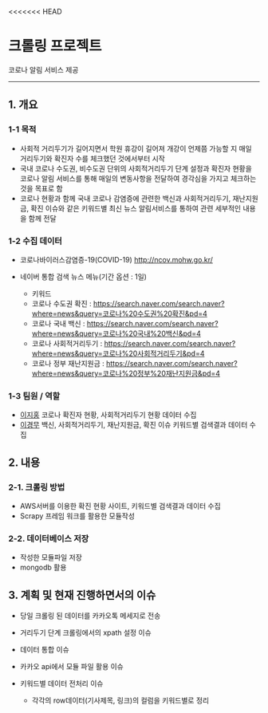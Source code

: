 <<<<<<< HEAD
# 크롤링 프로젝트
코로나 알림 서비스 제공

***
## 1. 개요
### 1-1 목적
- 사회적 거리두기가 길어지면서 학원 휴강이 길어져 개강이 언제쯤 가능할 지 매일 거리두기와 확진자 수를 체크했던 것에서부터 시작 
- 국내 코로나 수도권, 비수도권 단위의 사회적거리두기 단계 설정과 확진자 현황을 코로나 알림 서비스를 통해 매일의 변동사항을 전달하여 경각심을 가지고 체크하는 것을 목표로 함
- 코로나 현황과 함께 국내 코로나 감염증에 관련한 백신과 사회적거리두기, 재난지원금, 확진 이슈와 같은 키워드별 최신 뉴스 알림서비스를 통하여 관련 세부적인 내용을 함께 전달

### 1-2 수집 데이터
- 코로나바이러스감염증-19(COVID-19) http://ncov.mohw.go.kr/
  
- 네이버 통합 검색 뉴스 메뉴(기간 옵션 : 1일)
  - 키워드
  - 코로나 수도권 확진 : https://search.naver.com/search.naver?where=news&query=코로나%20수도권%20확진&pd=4
  - 코로나 국내 백신 : https://search.naver.com/search.naver?where=news&query=코로나%20국내%20백신&pd=4
  - 코로나 사회적거리두기 : https://search.naver.com/search.naver?where=news&query=코로나%20사회적거리두기&pd=4
  - 코로나 정부 재난지원금 : https://search.naver.com/search.naver?where=news&query=코로나%20정부%20재난지원금&pd=4 

### 1-3 팀원 / 역할
- [이지홍](https://github.com/***) 코로나 확진자 현황, 사회적거리두기 현황 데이터 수집
- [이경무](https://github.com/rudan916) 백신, 사회적거리두기, 재난지원금, 확진 이슈 키워드별 검색결과 데이터 수집

## 2. 내용
### 2-1. 크롤링 방법
- AWS서버를 이용한 확진 현황 사이트, 키워드별 검색결과 데이터 수집
- Scrapy 프레임 워크를 활용한 모듈작성

### 2-2. 데이터베이스 저장
- 작성한 모듈파일 저장
- mongodb 활용


## 3. 계획 및 현재 진행하면서의 이슈 
- 당일 크롤링 된 데이터를 카카오톡 메세지로 전송 

- 거리두기 단계 크롤링에서의 xpath 설정 이슈 
- 데이터 통합 이슈
- 카카오 api에서 모듈 파일 활용 이슈 
- 키워드별 데이터 전처리 이슈 
  - 각각의 row데이터(기사제목, 링크)의 컬럼을 키워드별로 정리




